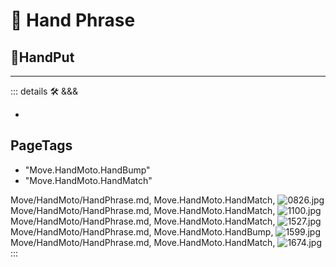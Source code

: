 
# 🔷 <move>Hand Phrase</move>

## 🔷<beta>HandPut</beta>

---

<!-- =================================================== -->
<!-- =================================================== -->
<!-- =================================================== -->
<!-- =================================================== -->
<!-- =================================================== -->
::: details 🛠 <dev>&&&</dev>



-



<h2>PageTags</h2>

- "Move.HandMoto.HandBump"
- "Move.HandMoto.HandMatch"

Move/HandMoto/HandPhrase.md, <dev>Move.HandMoto.HandMatch</dev>, ![0826.jpg](/PaperPhoto/0826.jpg)
Move/HandMoto/HandPhrase.md, <dev>Move.HandMoto.HandMatch</dev>, ![1100.jpg](/PaperPhoto/1100.jpg)
Move/HandMoto/HandPhrase.md, <dev>Move.HandMoto.HandMatch</dev>, ![1527.jpg](/PaperPhoto/1527.jpg)
Move/HandMoto/HandPhrase.md, <dev>Move.HandMoto.HandBump</dev>, ![1599.jpg](/PaperPhoto/1599.jpg)
Move/HandMoto/HandPhrase.md, <dev>Move.HandMoto.HandMatch</dev>, ![1674.jpg](/PaperPhoto/1674.jpg)
:::

